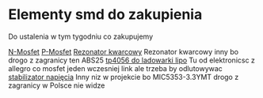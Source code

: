 # Elementy smd do zakupienia

Do ustalenia w tym tygodniu co zakupujemy


[N-Mosfet](https://allegro.pl/oferta/irlml2060-60v-1-2a-n-mosfet-1-25w-sot-23-e1903-7875509949)
[P-Mosfet](https://allegro.pl/oferta/irlml6402-sot23-p-channel-si2301-kpl-10szt-12848211828)
[Rezonator kwarcowy](https://allegro.pl/oferta/rezonator-kwarcowy-smd-32-768khz-ndk-1szt-a529-6692482864) Rezonator kwarcowy inny bo drogo z zagranicy ten ABS25
[tp4056 do ladowarki lipo](https://allegro.pl/oferta/m5137-ladowarka-akumulatorow-li-ion-to4056-8863674707) Tu od elektronicsc z allegro co mosfet jeden wczesniej link ale trzeba by odlutowywac 
[stabilizator napięcia](https://allegro.pl/oferta/stabilizator-napiecia-ldo-mic5205-sot23-5-3-3v-e91-8156471111) Inny niz w projekcie bo MIC5353-3.3YMT drogo z zagranicy w Polsce nie widze








